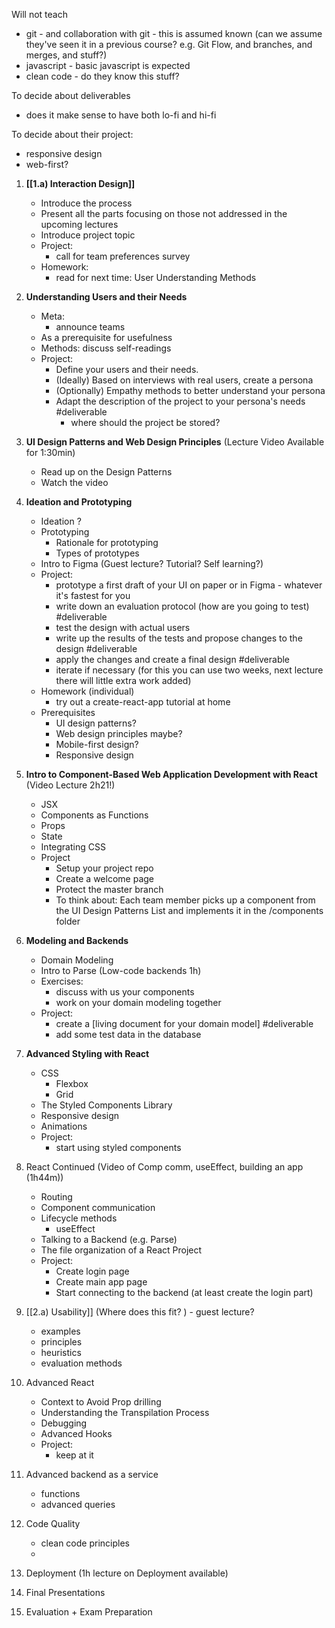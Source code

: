 
Will not teach
- git - and collaboration with git - this is assumed known (can we assume they've seen it in a previous course? e.g. Git Flow, and branches, and merges, and stuff?)
- javascript - basic javascript is expected
- clean code - do they know this stuff? 

To decide about deliverables
- does it make sense to have both lo-fi and hi-fi 

To decide about their project: 
- responsive design
- web-first? 


1. **[[1.a) Interaction Design]]**
	- Introduce the process
	- Present all the parts focusing on those not addressed in the upcoming lectures
	- Introduce project topic
	- Project: 
		- call for team preferences survey
	- Homework:
		- read for next time: User Understanding Methods
2. **Understanding Users and their Needs**
	- Meta:
		- announce teams
	- As a prerequisite for usefulness
	- Methods: discuss self-readings
	- Project: 
		- Define your users and their needs. 
		- (Ideally) Based on interviews with real users, create a persona
		- (Optionally) Empathy methods to better understand your persona
		- Adapt  the description of the project to your persona's needs #deliverable
			- where should the project be stored? 
3. **UI Design Patterns and Web Design Principles** (Lecture Video Available for 1:30min)
	- Read up on the Design Patterns
	- Watch the video
4. **Ideation and Prototyping**
	- Ideation ?
	- Prototyping
		- Rationale for prototyping
		- Types of prototypes
	- Intro to Figma (Guest lecture? Tutorial? Self learning?)
	- Project:
		- prototype a first draft of your UI on paper or in Figma - whatever it's fastest for you
		- write down an evaluation protocol (how are you going to test) #deliverable 
		- test the design with actual users
		- write up the results of the tests and propose changes to the design #deliverable 
		- apply the changes and create a final design #deliverable
		- iterate if necessary (for this you can use two weeks, next lecture there will little extra work added)
	- Homework (individual)
		- try out a create-react-app tutorial at home
	- Prerequisites
		- UI design patterns? 
		- Web design principles maybe? 
		- Mobile-first design?
		- Responsive design
5. **Intro to Component-Based Web Application Development with React** (Video Lecture 2h21!)
	- JSX
	- Components as Functions
	- Props
	- State
	- Integrating CSS
	- Project
		- Setup your project repo
		- Create a welcome page
		- Protect the master branch
		- To think about: Each team member picks up a component from the UI Design Patterns List and implements it in the /components folder
6. **Modeling and Backends** 
	- Domain Modeling
	- Intro to Parse (Low-code backends 1h)
	- Exercises:
		- discuss with us your components
		- work on your domain modeling together
	- Project:
		- create a [living document for your domain model] #deliverable 
		- add some test data in the database
7.  **Advanced Styling with React** 
	- CSS
		- Flexbox
		- Grid
	- The Styled Components Library 
	- Responsive design
	- Animations
	- Project: 
		- start using styled components
8. React Continued (Video of Comp comm, useEffect, building an app (1h44m))
	- Routing 
	- Component communication
	- Lifecycle methods
		- useEffect
	- Talking to a Backend (e.g. Parse)
	- The file organization of a React Project
	- Project:
		- Create login page
		- Create main app page
		- Start connecting to the backend (at least create the login part)




8. [[2.a) Usability]] (Where does this fit? ) - guest lecture? 
	- examples
	- principles
	- heuristics
	- evaluation methods


9. Advanced React
	- Context to Avoid Prop drilling
	- Understanding the Transpilation Process
	- Debugging
	- Advanced Hooks
	- Project:
		- keep at it


10. Advanced backend as a service
	 - functions
	 - advanced queries


11. Code Quality 
	- clean code principles
	- 

12. Deployment (1h lecture on Deployment available)


13. Final Presentations



15. Evaluation + Exam Preparation 
